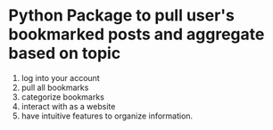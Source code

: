 # Python Package to pull user's bookmarked posts and aggregate based on topic

1. log into your account
2. pull all bookmarks
3. categorize bookmarks
4. interact with as a website
5. have intuitive features to organize information.
